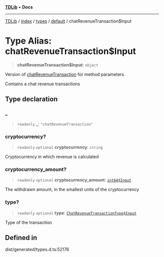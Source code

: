 [**TDLib**](../../../../../../README.md) • **Docs**

***

[TDLib](../../../../../../modules.md) / [index](../../../../../README.md) / [types](../../../README.md) / [default](../README.md) / chatRevenueTransaction$Input

# Type Alias: chatRevenueTransaction$Input

> **chatRevenueTransaction$Input**: `object`

Version of [chatRevenueTransaction](chatRevenueTransaction-1.md) for method parameters.

Contains a chat revenue transactions

## Type declaration

### \_

> `readonly` **\_**: `"chatRevenueTransaction"`

### cryptocurrency?

> `readonly` `optional` **cryptocurrency**: `string`

Cryptocurrency in which revenue is calculated

### cryptocurrency\_amount?

> `readonly` `optional` **cryptocurrency\_amount**: [`int64$Input`](int64$Input-1.md)

The withdrawn amount, in the smallest units of the cryptocurrency

### type?

> `readonly` `optional` **type**: [`ChatRevenueTransactionType$Input`](ChatRevenueTransactionType$Input.md)

Type of the transaction

## Defined in

dist/generated/types.d.ts:52176
